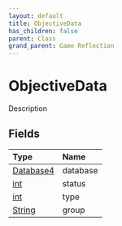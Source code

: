 ```yaml
---
layout: default
title: ObjectiveData
has_children: false
parent: Class
grand_parent: Game Reflection
---
```

# ObjectiveData
Description 

## Fields

| Type | Name |
|:----------|:--------------|
| [Database4](/riftbreaker-wiki/docs/game-reflection/components/database4/) | database |
| [int](/riftbreaker-wiki/docs/game-reflection/enums/int/) | status |
| [int](/riftbreaker-wiki/docs/game-reflection/enums/int/) | type |
| [String](/riftbreaker-wiki/docs/game-reflection/components/string/) | group |

